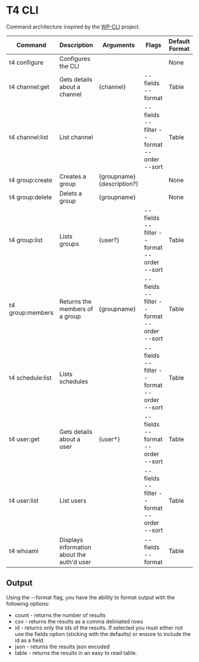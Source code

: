 # T4 CLI

Command architecture inspired by the [WP-CLI](https://wp-cli.org/) project.

| Command          | Description                                | Arguments                            | Flags                                     | Default Format |
| ---------------- |--------------------------------------------|--------------------------------------|-------------------------------------------|----------------|
| t4 configure     | Configures the CLI                         |                                      |                                           | None           |
| t4 channel:get   | Gets details about a channel               | {channel}                            | --fields --format                         | Table          |
| t4 channel:list  | List channel                               |                                      | --fields --filter --format --order --sort | Table          |
| t4 group:create  | Creates a group                            | {groupname} {description?}           |                                           | None           |
| t4 group:delete  | Delets a group                             | {groupname}                          |                                           | None           |
| t4 group:list    | Lists groups                               | {user?}                              | --fields --filter --format --order --sort | Table          |
| t4 group:members | Returns the members of a group             | {groupname}                          | --fields --filter --format --order --sort | Table          |
| t4 schedule:list | Lists schedules                            |                                      | --fields --filter --format --order --sort | Table          |
| t4 user:get      | Gets details about a user                  | {user*}                              | --fields --format --order --sort          | Table          |
| t4 user:list     | List users                                 |                                      | --fields --filter --format --order --sort | Table          |
| t4 whoami        | Displays information about the auth'd user |                                      | --fields --format                         | Table          |

## Output

Using the --format flag, you have the ability to format output with the following options:

* count - returns the number of results
* csv - returns the results as a comma deliniated rows
* id - returns only the ids of the results. If selected you must either not use the fields option (sticking with the defaults) or ensure to include the id as a field.
* json - returns the results json encoded
* table - returns the results in an easy to read table.